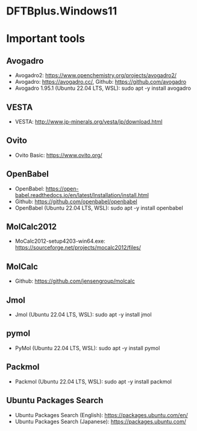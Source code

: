 # DFTBplus.Windows11

# Important tools

## Avogadro
- Avogadro2: https://www.openchemistry.org/projects/avogadro2/
- Avogadro: https://avogadro.cc/, Github: https://github.com/avogadro
- Avogadro 1.95.1 (Ubuntu 22.04 LTS, WSL): sudo apt -y install avogadro

## VESTA
- VESTA: http://www.jp-minerals.org/vesta/jp/download.html

## Ovito
- Ovito Basic: https://www.ovito.org/

## OpenBabel
- OpenBabel: https://open-babel.readthedocs.io/en/latest/Installation/install.html
- Github: https://github.com/openbabel/openbabel
- OpenBabel (Ubuntu 22.04 LTS, WSL): sudo apt -y install openbabel

## MolCalc2012
- MoCalc2012-setup4203-win64.exe: https://sourceforge.net/projects/mocalc2012/files/

## MolCalc
- Github: https://github.com/jensengroup/molcalc

## Jmol
- Jmol (Ubuntu 22.04 LTS, WSL): sudo apt -y install jmol

## pymol
- PyMol (Ubuntu 22.04 LTS, WSL): sudo apt -y install pymol

## Packmol
- Packmol (Ubuntu 22.04 LTS, WSL): sudo apt -y install packmol

## Ubuntu Packages Search
- Ubuntu Packages Search (English): https://packages.ubuntu.com/en/
- Ubuntu Packages Search (Japanese): https://packages.ubuntu.com/